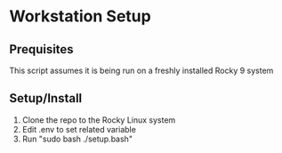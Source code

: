 # Workstation Setup

## Prequisites
This script assumes it is being run on a freshly installed Rocky 9 system

## Setup/Install
1. Clone the repo to the Rocky Linux system
2. Edit .env to set related variable
3. Run "sudo bash ./setup.bash"